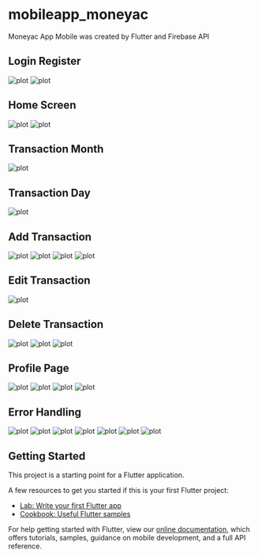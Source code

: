 # mobileapp_moneyac

Moneyac App Mobile was created by Flutter and Firebase API

## Login Register
![plot](./screenshots/1.png)
![plot](./screenshots/2.png)

## Home Screen
![plot](./screenshots/3.png)
![plot](./screenshots/4.png)

## Transaction Month
![plot](./screenshots/5.png)

## Transaction Day
![plot](./screenshots/6.png)

## Add Transaction
![plot](./screenshots/7.png)
![plot](./screenshots/8.png)
![plot](./screenshots/9.png)
![plot](./screenshots/10.png)

## Edit Transaction
![plot](./screenshots/11.png)

## Delete Transaction
![plot](./screenshots/12.png)
![plot](./screenshots/14.png)
![plot](./screenshots/15.png)

## Profile Page
![plot](./screenshots/16.png)
![plot](./screenshots/17.png)
![plot](./screenshots/18.png)
![plot](./screenshots/19.png)

## Error Handling
![plot](./screenshots/20.png)
![plot](./screenshots/21.png)
![plot](./screenshots/22.png)
![plot](./screenshots/23.png)
![plot](./screenshots/24.png)
![plot](./screenshots/25.png)
![plot](./screenshots/26.png)


## Getting Started

This project is a starting point for a Flutter application.

A few resources to get you started if this is your first Flutter project:

- [Lab: Write your first Flutter app](https://flutter.dev/docs/get-started/codelab)
- [Cookbook: Useful Flutter samples](https://flutter.dev/docs/cookbook)

For help getting started with Flutter, view our
[online documentation](https://flutter.dev/docs), which offers tutorials,
samples, guidance on mobile development, and a full API reference.
